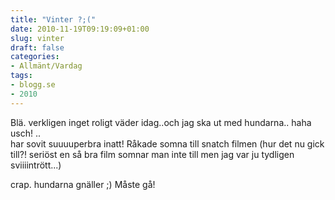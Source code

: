 ```yaml
---
title: "Vinter ?;("
date: 2010-11-19T09:19:09+01:00
slug: vinter
draft: false
categories:
- Allmänt/Vardag
tags:
- blogg.se
- 2010
---
```

Blä. verkligen inget roligt väder idag..och jag ska ut med hundarna.. haha usch! ..  
har sovit suuuuperbra inatt! Råkade somna till snatch filmen (hur det nu gick till?! seriöst en så bra film somnar man inte till men jag var ju tydligen sviiiintrött...)  
  
crap. hundarna gnäller ;) Måste gå!